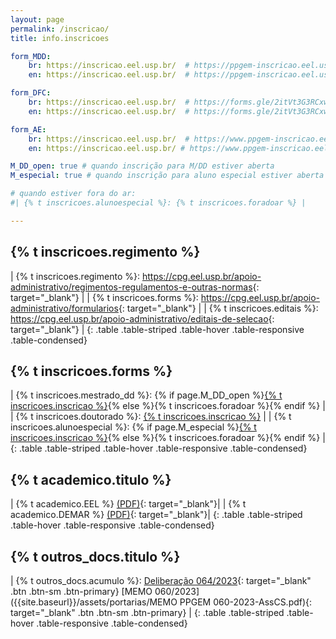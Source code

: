 ```yaml
---
layout: page
permalink: /inscricao/
title: info.inscricoes

form_MDD:
    br: https://inscricao.eel.usp.br/  # https://ppgem-inscricao.eel.usp.br/pt-br/inscricao
    en: https://inscricao.eel.usp.br/  # https://ppgem-inscricao.eel.usp.br/pt-br/inscricao

form_DFC:
    br: https://inscricao.eel.usp.br/  # https://forms.gle/2itVt3G3RCxw21y86
    en: https://inscricao.eel.usp.br/  # https://forms.gle/2itVt3G3RCxw21y86

form_AE:
    br: https://inscricao.eel.usp.br/  # https://www.ppgem-inscricao.eel.usp.br/pt-br/inscricao-aluno-especial
    en: https://inscricao.eel.usp.br/ # https://www.ppgem-inscricao.eel.usp.br/pt-br/inscricao-aluno-especial

M_DD_open: true # quando inscrição para M/DD estiver aberta
M_especial: true # quando inscrição para aluno especial estiver aberta

# quando estiver fora do ar:
#| {% t inscricoes.alunoespecial %}: {% t inscricoes.foradoar %} |

---
```


## {% t inscricoes.regimento %}

| {% t inscricoes.regimento %}: <https://cpg.eel.usp.br/apoio-administrativo/regimentos-regulamentos-e-outras-normas>{: target="_blank"} |
| {% t inscricoes.forms %}: <https://cpg.eel.usp.br/apoio-administrativo/formularios>{: target="_blank"} |
| {% t inscricoes.editais %}: <https://cpg.eel.usp.br/apoio-administrativo/editais-de-selecao>{: target="_blank"} |
{: .table .table-striped .table-hover .table-responsive .table-condensed}

## {% t inscricoes.forms %}

| {% t inscricoes.mestrado_dd %}: {% if page.M_DD_open %}<a href="{% if site.lang == 'en' %}{{page.form_MDD.en}}{%else%}{{page.form_MDD.br}}{%endif%}" target="_blank">{% t inscricoes.inscricao %}</a>{% else %}{% t inscricoes.foradoar %}{% endif %} |
| {% t inscricoes.doutorado %}: <a href="{% if site.lang == 'en' %}{{page.form_DFC.en}}{%else%}{{page.form_DFC.br}}{%endif%}" target="_blank">{% t inscricoes.inscricao %}</a> |
| {% t inscricoes.alunoespecial %}: {% if page.M_especial %}<a href="{% if site.lang == 'en' %}{{page.form_AE.en}}{%else%}{{page.form_AE.br}}{%endif%}" target="_blank">{% t inscricoes.inscricao %}</a>{% else %}{% t inscricoes.foradoar %}{% endif %} |
{: .table .table-striped .table-hover .table-responsive .table-condensed}

## {% t academico.titulo %}

| {% t academico.EEL %} [(PDF)]({{site.baseurl}}/../../assets/proj_acad/PA-EEL.pdf){: target="_blank"}|
| {% t academico.DEMAR %} [(PDF)]({{site.baseurl}}/../../assets/proj_acad/PA-Demar.pdf){: target="_blank"}|
{: .table .table-striped .table-hover .table-responsive .table-condensed}

## {% t outros_docs.titulo %}

| {% t outros_docs.acumulo %}: [Deliberação 064/2023]({{site.baseurl}}/assets/portarias/Deliberação_064_2023.pdf){: target="_blank" .btn .btn-sm .btn-primary} [MEMO 060/2023]({{site.baseurl}}/assets/portarias/MEMO PPGEM 060-2023-AssCS.pdf){: target="_blank" .btn .btn-sm .btn-primary} |
{: .table .table-striped .table-hover .table-responsive .table-condensed}
